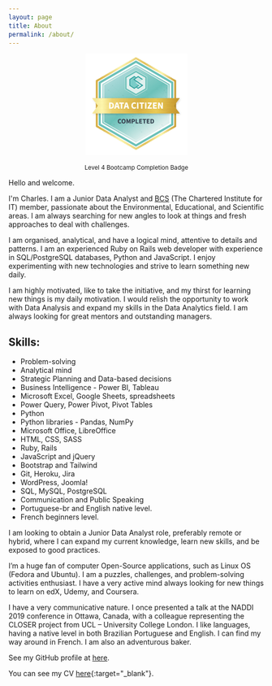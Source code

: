```yaml
---
layout: page
title: About
permalink: /about/
---
```


<img src="/assets/images/cs_l4_bcamp_badge.png" style="display: block; margin: auto;"/>
<!-- ![data_citizen_bootcamp_badge.png](/assets/images/cs_l4_bcamp_badge.png margin=auto) -->
<p style="text-align: center;"><small>Level 4 Bootcamp Completion Badge</small></p>

Hello and welcome.

I'm Charles. I am a Junior Data Analyst and [BCS](https://www.bcs.org/) (The Chartered Institute for IT) member, passionate about the Environmental, Educational, and Scientific areas. I am always searching for new angles to look at things and fresh approaches to deal with challenges.

I am organised, analytical, and have a logical mind, attentive to details and patterns. I am an experienced Ruby on Rails web developer with experience in SQL/PostgreSQL databases, Python and JavaScript. I enjoy experimenting with new technologies and strive to learn something new daily.

I am highly motivated, like to take the initiative, and my thirst for learning new things is my daily motivation. I would relish the opportunity to work with Data Analysis and expand my skills in the Data Analytics field. I am always looking for great mentors and outstanding managers.

## Skills:

- Problem-solving
- Analytical mind 
- Strategic Planning and Data-based decisions
- Business Intelligence - Power BI, Tableau
- Microsoft Excel, Google Sheets, spreadsheets
- Power Query, Power Pivot, Pivot Tables
- Python
- Python libraries - Pandas, NumPy
- Microsoft Office, LibreOffice
- HTML, CSS, SASS
- Ruby, Rails
- JavaScript and jQuery
- Bootstrap and Tailwind
- Git, Heroku, Jira
- WordPress, Joomla!
- SQL, MySQL, PostgreSQL
- Communication and Public Speaking
- Portuguese-br and English native level.
- French beginners level.

I am looking to obtain a Junior Data Analyst role, preferably remote or hybrid, where I can expand my current knowledge, learn new skills, and be exposed to good practices. 

I’m a huge fan of computer Open-Source applications, such as Linux OS (Fedora and Ubuntu). I am a puzzles, challenges, and problem-solving activities enthusiast. I have a very active mind always looking for new things to learn on edX, Udemy, and Coursera.

I have a very communicative nature. I once presented a talk at the NADDI 2019 conference in Ottawa, Canada, with a colleague representing the CLOSER project from UCL – University College London. I like languages, having a native level in both Brazilian Portuguese and English. I can find my way around in French. I am also an adventurous baker.   

See my GitHub profile at [here](https://github.com/charlesdebarros).

You can see my CV [here](https://drive.google.com/file/d/1g0hMFuYBLzfolAMUdHY3qsKiaSeQzFj2/view?usp=sharing){:target="_blank"}.



